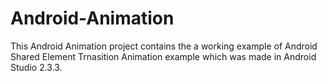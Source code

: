 # Android-Animation

This Android Animation project contains the a working example of Android Shared Element Trnasition Animation example which was made in Android Studio 2.3.3.

